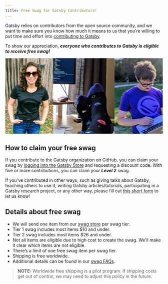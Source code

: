 ```yaml
---
title: Free Swag for Gatsby Contributors!
---
```


Gatsby relies on contributors from the open source community, and we want to make sure you know how much it means to us that you’re willing to put time and effort into [contributing to Gatsby](/contributing/how-to-contribute/).

To show our appreciation, _**everyone who contributes to Gatsby is eligible to receive free swag!**_

![Gatsby contributors wearing swag.](./images/gatsby-swag.jpg)

## How to claim your free swag

If you contribute to the Gatsby organization on GitHub, you can claim your swag by [logging into the Gatsby Store](https://store.gatsbyjs.org/) and requesting a discount code. With five or more contributions, you can claim your _**Level 2**_ swag.

If you’ve contributed in other ways, such as giving talks about Gatsby, teaching others to use it, writing Gatsby articles/tutorials, participating in a Gatsby research project, or any other way, please fill out [this short form](https://forms.gle/zBnybrZNjsdpXvDx8) to let us know!

## Details about free swag

<!-- The entire bulleted list must be prettier-ignored to prevent Prettier from escaping the dollar signs -->
<!-- prettier-ignore -->
- We will send one item from our [swag store](https://store.gatsbyjs.org/) per swag tier.
- Tier 1 swag includes most items $10 and under.
- Tier 2 swag includes most items $26 and under.
- Not all items are eligible due to high cost to create the swag. We’ll make it clear which items are not eligible.
- There’s a limit of one free swag item per swag tier.
- Shipping is free worldwide.
- Additional details can be found in our [swag FAQs](https://github.com/gatsbyjs/store.gatsbyjs.org#frequently-asked-questions).

> **NOTE:** Worldwide free shipping is a pilot program. If shipping costs get out of control, we may need to adjust this policy in the future.
